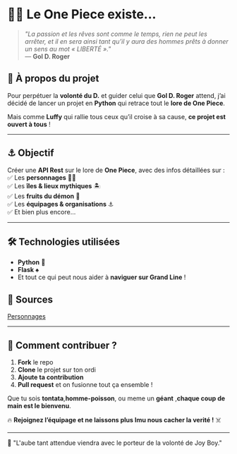 # 🏴‍☠️ Le One Piece existe...  

> *"La passion et les rêves sont comme le temps, rien ne peut les arrêter, et il en sera ainsi tant qu’il y aura des hommes prêts à donner un sens au mot « LIBERTÉ »."*  
> — **Gol D. Roger**  

## 📜 À propos du projet  

Pour perpétuer la **volonté du D.** et guider celui que **Gol D. Roger** attend, j’ai décidé de lancer un projet en **Python** qui retrace tout le **lore de One Piece**.  

Mais comme **Luffy** qui rallie tous ceux qu’il croise à sa cause, **ce projet est ouvert à tous** !  

---

## ⚓ Objectif  

Créer une **API Rest** sur le lore de **One Piece**, avec des infos détaillées sur :  
✅ Les **personnages** 🏴‍☠️  
✅ Les **îles & lieux mythiques** 🏝️  
✅ Les **fruits du démon** 🍇  
✅ Les **équipages & organisations** ⚓  
✅ Et bien plus encore...  

---

## 🛠️ Technologies utilisées  

- **Python** 🐍  
- **Flask** ♠
- Et tout ce qui peut nous aider à **naviguer sur Grand Line** !  

## 📙 Sources 

[Personnages](https://fr.wikipedia.org/wiki/Personnages_de_One_Piece#Liste_des_primes)

---

## 🚀 Comment contribuer ?  

1. **Fork** le repo  
2. **Clone** le projet sur ton ordi  
3. **Ajoute ta contribution**  
4. **Pull request** et on fusionne tout ça ensemble !  

Que tu sois **tontata**,**homme-poisson**, ou meme un **géant** ,**chaque coup de main est le bienvenu**.  


🔥 **Rejoignez l’équipage et ne laissons plus Imu nous cacher la verité !** ☠️  

---

🌅 "L'aube tant attendue viendra avec le porteur de la volonté de Joy Boy."


